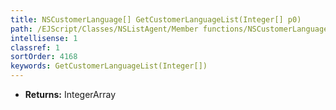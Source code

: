 ```yaml
---
title: NSCustomerLanguage[] GetCustomerLanguageList(Integer[] p0)
path: /EJScript/Classes/NSListAgent/Member functions/NSCustomerLanguage[] GetCustomerLanguageList(Integer[] p_0)
intellisense: 1
classref: 1
sortOrder: 4168
keywords: GetCustomerLanguageList(Integer[])
---
```



* **Returns:** IntegerArray


